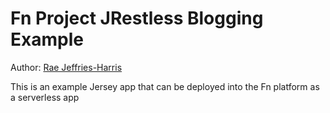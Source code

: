 # Fn Project JRestless Blogging Example 

Author: [Rae Jeffries-Harris](https://github.com/RaeJ) 

This is an example Jersey app that can be deployed into the Fn platform as a serverless app 


 